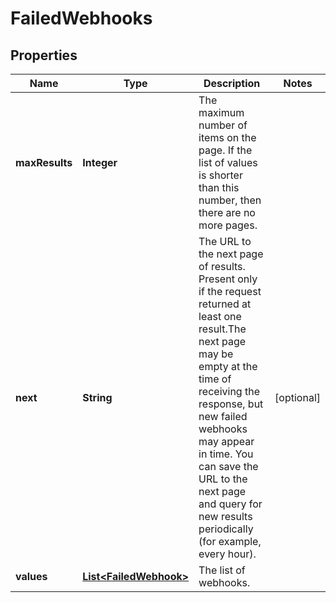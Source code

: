 # FailedWebhooks

## Properties
Name | Type | Description | Notes
------------ | ------------- | ------------- | -------------
**maxResults** | **Integer** | The maximum number of items on the page. If the list of values is shorter than this number, then there are no more pages. | 
**next** | **String** | The URL to the next page of results. Present only if the request returned at least one result.The next page may be empty at the time of receiving the response, but new failed webhooks may appear in time. You can save the URL to the next page and query for new results periodically (for example, every hour). |  [optional]
**values** | [**List&lt;FailedWebhook&gt;**](FailedWebhook.md) | The list of webhooks. | 
